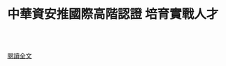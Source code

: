 # 中華資安推國際高階認證 培育實戰人才

<!--more-->
<!--408-->
<br><br/>


[閱讀全文](https://www.cna.com.tw/news/afe/202106150291.aspx)



